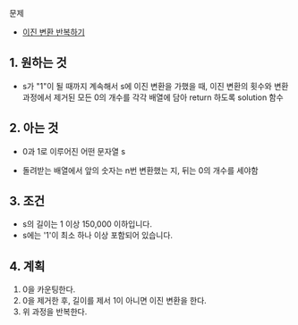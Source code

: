 문제
- [이진 변환 반복하기](https://school.programmers.co.kr/learn/courses/30/lessons/70129)

## 1. 원하는 것

- s가 "1"이 될 때까지 계속해서 s에 이진 변환을 가했을 때, 이진 변환의 횟수와 변환 과정에서 제거된 모든 0의 개수를 각각 배열에 담아 return 하도록 solution 함수

## 2. 아는 것

- 0과 1로 이루어진 어떤 문자열 s

- 돌려받는 배열에서 앞의 숫자는 n번 변환했는 지, 뒤는 0의 개수를 세야함

## 3. 조건

- s의 길이는 1 이상 150,000 이하입니다.
- s에는 '1'이 최소 하나 이상 포함되어 있습니다.

## 4. 계획
1. 0을 카운팅한다.
2. 0을 제거한 후, 길이를 제서 1이 아니면 이진 변환을 한다.
3. 위 과정을 반복한다.
